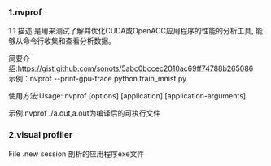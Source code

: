 ### 1.nvprof
1.1 描述:是用来测试了解并优化CUDA或OpenACC应用程序的性能的分析工具,
能够从命令行收集和查看分析数据。 
  
简要介绍:https://gist.github.com/sonots/5abc0bccec2010ac69ff74788b265086   
示例：nvprof --print-gpu-trace python train_mnist.py 

 
使用方法:Usage: nvprof [options] [application] [application-arguments]  

示例:nvprof ./a.out,a.out为编译后的可执行文件

### 2.visual profiler  
File .new session 剖析的应用程序exe文件